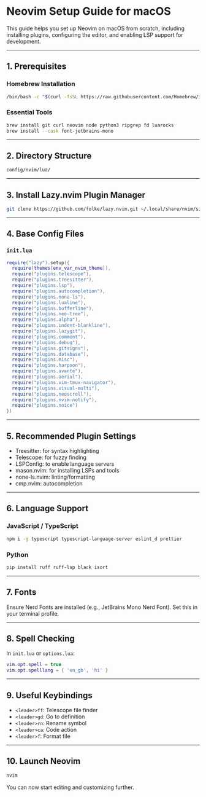 # Neovim Setup Guide for macOS

This guide helps you set up Neovim on macOS from scratch, including installing plugins, configuring the editor, and enabling LSP support for development.

---

## 1. Prerequisites

### Homebrew Installation

```bash
/bin/bash -c "$(curl -fsSL https://raw.githubusercontent.com/Homebrew/install/HEAD/install.sh)"
```

### Essential Tools

```bash
brew install git curl neovim node python3 ripgrep fd luarocks
brew install --cask font-jetbrains-mono
```

---

## 2. Directory Structure

```bash
config/nvim/lua/
```

---

## 3. Install Lazy.nvim Plugin Manager

```bash
git clone https://github.com/folke/lazy.nvim.git ~/.local/share/nvim/site/pack/lazy/start/lazy.nvim
```

---

## 4. Base Config Files

### `init.lua`

```lua
require("lazy").setup({
  require(themes[env_var_nvim_theme]),
  require("plugins.telescope"),
  require("plugins.treesitter"),
  require("plugins.lsp"),
  require("plugins.autocompletion"),
  require("plugins.none-ls"),
  require("plugins.lualine"),
  require("plugins.bufferline"),
  require("plugins.neo-tree"),
  require("plugins.alpha"),
  require("plugins.indent-blankline"),
  require("plugins.lazygit"),
  require("plugins.comment"),
  require("plugins.debug"),
  require("plugins.gitsigns"),
  require("plugins.database"),
  require("plugins.misc"),
  require("plugins.harpoon"),
  require("plugins.avante"),
  require("plugins.aerial"),
  require("plugins.vim-tmux-navigator"),
  require("plugins.visual-multi"),
  require("plugins.neoscroll"),
  require("plugins.nvim-notify"),
  require("plugins.noice")
})
```

---

## 5. Recommended Plugin Settings

- Treesitter: for syntax highlighting
- Telescope: for fuzzy finding
- LSPConfig: to enable language servers
- mason.nvim: for installing LSPs and tools
- none-ls.nvim: linting/formatting
- cmp.nvim: autocompletion

---

## 6. Language Support

### JavaScript / TypeScript

```bash
npm i -g typescript typescript-language-server eslint_d prettier
```

### Python

```bash
pip install ruff ruff-lsp black isort
```

---

## 7. Fonts

Ensure Nerd Fonts are installed (e.g., JetBrains Mono Nerd Font). Set this in your terminal profile.

---

## 8. Spell Checking

In `init.lua` or `options.lua`:

```lua
vim.opt.spell = true
vim.opt.spelllang = { 'en_gb', 'hi' }
```

---

## 9. Useful Keybindings

- `<leader>ff`: Telescope file finder
- `<leader>gd`: Go to definition
- `<leader>rn`: Rename symbol
- `<leader>ca`: Code action
- `<leader>f`: Format file

---

## 10. Launch Neovim

```bash
nvim
```

You can now start editing and customizing further.

